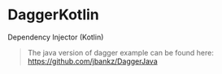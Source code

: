 # DaggerKotlin
Dependency Injector (Kotlin)

> The java version of dagger example can be found here: <https://github.com/jbankz/DaggerJava>
